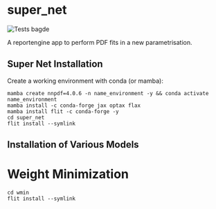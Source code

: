 # super_net
![Tests bagde](https://github.com/HEP-PBSP/super_net/actions/workflows/tests.yml/badge.svg)

A reportengine app to perform PDF fits in a new parametrisation.


## Super Net Installation
Create a working environment with conda (or mamba):
```
mamba create nnpdf=4.0.6 -n name_environment -y && conda activate name_environment
mamba install -c conda-forge jax optax flax
mamba install flit -c conda-forge -y
cd super_net
flit install --symlink
```

## Installation of Various Models

# Weight Minimization
```
cd wmin
flit install --symlink
```
